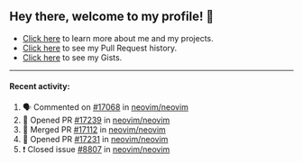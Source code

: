 ## Hey there, welcome to my profile! 👋

- [Click here](https://seandewar.github.io/) to learn more about me and my projects.
- [Click here](https://github.com/search?p=1&q=author%3Aseandewar+is%3Apr) to see my Pull Request history.
- [Click here](https://gist.github.com/seandewar) to see my Gists.

---

#### Recent activity:

<!--START_SECTION:activity-->
1. 🗣 Commented on [#17068](https://github.com/neovim/neovim/issues/17068) in [neovim/neovim](https://github.com/neovim/neovim)
2. 💪 Opened PR [#17239](https://github.com/neovim/neovim/pull/17239) in [neovim/neovim](https://github.com/neovim/neovim)
3. 🎉 Merged PR [#17112](https://github.com/neovim/neovim/pull/17112) in [neovim/neovim](https://github.com/neovim/neovim)
4. 💪 Opened PR [#17231](https://github.com/neovim/neovim/pull/17231) in [neovim/neovim](https://github.com/neovim/neovim)
5. ❗️ Closed issue [#8807](https://github.com/neovim/neovim/issues/8807) in [neovim/neovim](https://github.com/neovim/neovim)
<!--END_SECTION:activity-->
